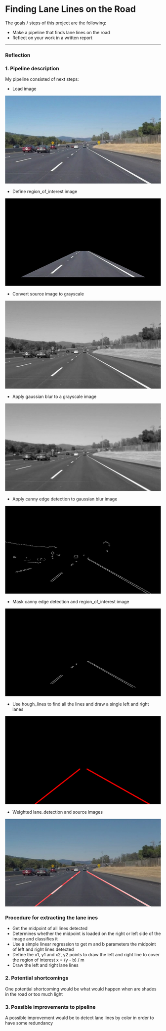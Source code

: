 # **Finding Lane Lines on the Road** 

The goals / steps of this project are the following:
* Make a pipeline that finds lane lines on the road
* Reflect on your work in a written report


[//]: # (Image References)

[source]: ./examples/source.jpg "source"
[interest_region]: ./examples/interest_region.jpg 
[gray]: ./examples/gray.jpg 
[blur]: ./examples/blur.jpg 
[edge]: ./examples/edge.jpg 
[masked_edge]: ./examples/masked_edge.jpg 
[lines]: ./examples/lines.jpg 
[weighted]: ./examples/weighted.jpg 

---

### Reflection

### 1. Pipeline description

My pipeline consisted of next steps:

* Load image

![alt text][source]

* Define region_of_interest image

![alt text][interest_region]

* Convert source image to grayscale

![alt text][gray]

* Apply gaussian blur to a grayscale image

![alt text][blur]

* Apply canny edge detection to gaussian blur image

![alt text][edge]

* Mask canny edge detection and region_of_interest image

![alt text][masked_edge]

* Use hough_lines to find all the lines and draw a single left and right lanes

![alt text][lines]

* Weighted lane_detection and source images

![alt text][weighted]

### Procedure for extracting the lane ines

* Get the midpoint of all lines detected
* Determines whether the midpoint is loaded on the right or left side of the image and classifies it
* Use a simple linear regression to get m and b parameters the midpoint of left and right lines detected
* Define the x1, y1 and x2, y2 points to draw the left and right line to cover the region of interest    x = (y - b) / m 
* Draw the left and right lane lines

### 2. Potential shortcomings

One potential shortcoming would be what would happen when are shades in the road or too much light

### 3. Possible improvements to pipeline

A possible improvement would be to detect lane lines by color in order to have some redundancy
